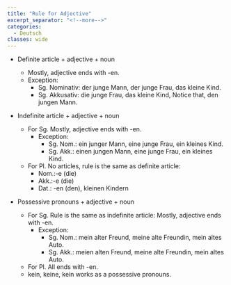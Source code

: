 ```yaml
---
title: "Rule for Adjective"
excerpt_separator: "<!--more-->"
categories:
  - Deutsch
classes: wide
---
```


- Definite article + adjective + noun
  - Mostly, adjective ends with -en.
  - Exception:
    - Sg. Nominativ: der junge Mann, der junge Frau, das kleine Kind.
    - Sg. Akkusativ: die junge Frau, das kleine Kind, Notice that, den jungen Mann.

- Indefinite article + adjective + noun
  - For Sg. Mostly, adjective ends with -en.
    - Exception:
      - Sg. Nom.: ein junger Mann, eine junge Frau, ein kleines Kind.
      - Sg. Akk.: einen jungen Mann, eine junge Frau, ein kleines Kind.
  - For Pl. No articles, rule is the same as definite article:
    - Nom.:-e (die)
    - Akk.:-e (die)
    - Dat.: -en (den), kleinen Kindern

- Possessive pronouns + adjective + noun
  - For Sg. Rule is the same as indefinite article: Mostly, adjective ends with -en.
    - Exception:
      - Sg. Nom.: mein alter Freund, meine alte Freundin, mein altes Auto.
      - Sg. Akk.: meien alten Freund, meine alte Freundin, mein altes Auto.
  - For Pl. All ends with -en.
  - kein, keine, kein works as a possessive pronouns.